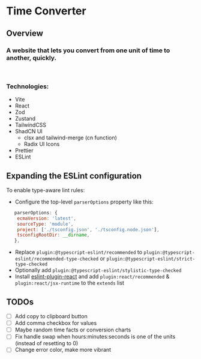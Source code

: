 # Time Converter

## Overview

### A website that lets you convert from one unit of time to another, quickly.

<br />

### Technologies:

- Vite
- React
- Zod
- Zustand
- TailwindCSS
- ShadCN UI
  - clsx and tailwind-merge (cn function)
  - Radix UI Icons
- Prettier
- ESLint

## Expanding the ESLint configuration

To enable type-aware lint rules:

- Configure the top-level `parserOptions` property like this:

```js
   parserOptions: {
    ecmaVersion: 'latest',
    sourceType: 'module',
    project: ['./tsconfig.json', './tsconfig.node.json'],
    tsconfigRootDir: __dirname,
   },
```

- Replace `plugin:@typescript-eslint/recommended` to `plugin:@typescript-eslint/recommended-type-checked` or `plugin:@typescript-eslint/strict-type-checked`
- Optionally add `plugin:@typescript-eslint/stylistic-type-checked`
- Install [eslint-plugin-react](https://github.com/jsx-eslint/eslint-plugin-react) and add `plugin:react/recommended` & `plugin:react/jsx-runtime` to the `extends` list

## TODOs

- [ ] Add copy to clipboard button
- [ ] Add comma checkbox for values
- [ ] Maybe random time facts or conversion charts
- [ ] Fix handle swap when hours:minutes:seconds is one of the units (instead of resetting to 0)
- [ ] Change error color, make more vibrant
